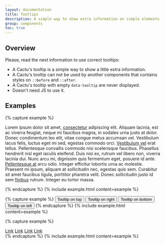 ```yaml
---
layout: documentation
title: Tooltips
description: A simple way to show extra information on simple elements or components like buttons, anchors, labels, navs, etc.
group: components
toc: true
---
```



## Overview

Please, read the next information to use correct tooltips:

* A Cactu's tooltip is a simple way to show a little extra information.
* A Cactu's tooltip can not be used by another components that contains styles on `::before` and `::after`.
* A Cactu's tooltip with empty `data-tooltip` are never displayed.
* Doesn't need JS to use it.

## Examples

{% capture example %}
<p>


Lorem ipsum dolor sit amet, <a class="tooltip-top" href="#" data-tooltip="Lorem consectetur">consectetur</a> adipiscing elit. Aliquam lacinia, est ac viverra feugiat, neque mi faucibus magna, in sodales urna justo at dolor. Donec condimentum leo elit, vitae congue metus accumsan vel. Vestibulum lacus felis, luctus eget mi sed, egestas commodo orci. <a class="tooltip-top" href="#" data-tooltip="Lorem vel">Vestibulum vel</a> erat tellus. Pellentesque convallis commodo nisi scelerisque faucibus. Phasellus hendrerit nisl eget iaculis eleifend. Duis nisi ex, rutrum vel libero non, viverra lacinia dui. Nunc arcu mi, dignissim quis fermentum eget, posuere id ante. <a class="tooltip-top" href="#" data-tooltip="Lorem pellentesque">Pellentesque at</a> arcu odio. Integer efficitur lobortis urna ac molestie. Praesent mi ipsum, aliquam at sollicitudin nec, egestas quis sem. Curabitur sit amet faucibus ligula, porttitor pharetra velit. Donec sollicitudin justo id sem <a class="tooltip-top" href="#" data-tooltip="Lorem finibus">finibus</a> rutrum. Integer eu tortor massa.
</p>
{% endcapture %}
{% include example.html content=example %}

{% capture example %}
<button class="tooltip-top" data-tooltip="Top">Tooltip on top</button>
<button class="tooltip-right" data-tooltip="Right">Tooltip on right</button>
<button class="tooltip-bottom" data-tooltip="Bottom">Tooltip on bottom</button>
<button class="tooltip-left" data-tooltip="Left">Tooltip on left</button>
{% endcapture %}
{% include example.html content=example %}

{% capture example %}
<nav class="nav-horizontal">
  <a class="tooltip-top" href="#" data-tooltip="link 1">Link</a>
  <a class="tooltip-bottom" href="#" data-tooltip="link 2">Link</a>
  <a class="tooltip-top" href="#" data-tooltip="link 3">Link</a>
  <a class="disabled tooltip-bottom" href="#" data-tooltip="link 4">Link</a>
</nav>
{% endcapture %}
{% include example.html content=example %}